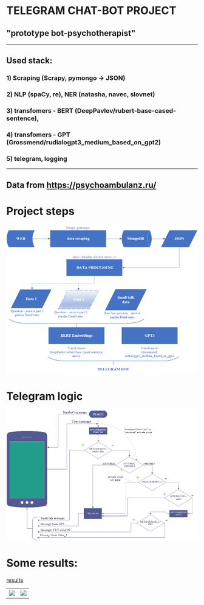 # TELEGRAM CHAT-BOT PROJECT
## "prototype **bot-psychotherapist**"
--------------------------------------
## Used stack: 
### 1) Scraping (Scrapy, pymongo -> JSON)
### 2) NLP (spaCy, re), NER (natasha, navec, slovnet)
### 3) transfomers - BERT (DeepPavlov/rubert-base-cased-sentence),
### 4) transfomers - GPT (Grossmend/rudialogpt3_medium_based_on_gpt2)
### 5) telegram, logging
----------------------------------------------
## Data from  **https://psychoambulanz.ru/**
# Project steps
![process](process.png)
# Telegram logic
![logic](bot_logic.png)
# Some results:
[results](https://github.com/ZavrazhinMA/Portfolio_DS/tree/main/NLP_CHAT_BOT/results)
<table><tr><td><img src='https://github.com/ZavrazhinMA/Portfolio_DS/tree/main/NLP_CHAT_BOT/results/sm1.jpg'></td><td><img src='https://github.com/ZavrazhinMA/Portfolio_DS/tree/main/NLP_CHAT_BOT/results/sm2.jpg'></td></tr></table>
